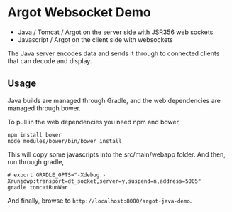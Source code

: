 Argot Websocket Demo
============================

* Java / Tomcat / Argot on the server side with JSR356 web sockets
* Javascript / Argot on the client side with websockets

The Java server encodes data and sends it through to connected clients that can decode and display.

## Usage

Java builds are managed through Gradle, and the web dependencies are managed through bower.

To pull in the web dependencies you need npm and bower,

```shell
npm install bower
node_modules/bower/bin/bower install
```

This will copy some javascripts into the src/main/webapp folder. And then, run through gradle,

```shell
# export GRADLE_OPTS="-Xdebug -Xrunjdwp:transport=dt_socket,server=y,suspend=n,address=5005"
gradle tomcatRunWar
```

And finally, browse to `http://localhost:8080/argot-java-demo`.


